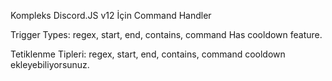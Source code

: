 Kompleks Discord.JS v12 İçin Command Handler

Trigger Types: regex, start, end, contains, command
Has cooldown feature.

Tetiklenme Tipleri: regex, start, end, contains, command
cooldown ekleyebiliyorsunuz.
